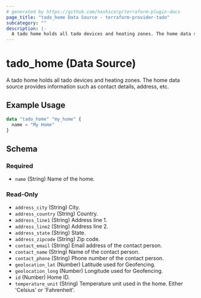 ```yaml
---
# generated by https://github.com/hashicorp/terraform-plugin-docs
page_title: "tado_home Data Source - terraform-provider-tado"
subcategory: ""
description: |-
  A tado home holds all tado devices and heating zones. The home data source provides information such as contact details, address, etc.
---
```


# tado_home (Data Source)

A tado home holds all tado devices and heating zones. The home data source provides information such as contact details, address, etc.

## Example Usage

```terraform
data "tado_home" "my_home" {
  name = "My Home"
}
```

<!-- schema generated by tfplugindocs -->
## Schema

### Required

- `name` (String) Name of the home.

### Read-Only

- `address_city` (String) City.
- `address_country` (String) Country.
- `address_line1` (String) Address line 1.
- `address_line2` (String) Address line 2.
- `address_state` (String) State.
- `address_zipcode` (String) Zip code.
- `contact_email` (String) Email address of the contact person.
- `contact_name` (String) Name of the contact person.
- `contact_phone` (String) Phone number of the contact person.
- `geolocation_lat` (Number) Latitude used for Geofencing.
- `geolocation_long` (Number) Longitude used for Geofencing.
- `id` (Number) Home ID.
- `temperature_unit` (String) Temperature unit used in the home. Either 'Celsius' or 'Fahrenheit'.
